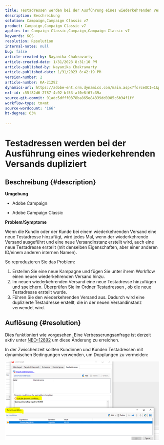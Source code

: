 ```yaml
---
title: Testadressen werden bei der Ausführung eines wiederkehrenden Versands dupliziert
description: Beschreibung
solution: Campaign,Campaign Classic v7
product: Campaign,Campaign Classic v7
applies-to: Campaign Classic,Campaign,Campaign Classic v7
keywords: KCS
resolution: Resolution
internal-notes: null
bug: false
article-created-by: Nayanika Chakravarty
article-created-date: 1/31/2023 8:31:10 PM
article-published-by: Nayanika Chakravarty
article-published-date: 1/31/2023 8:42:19 PM
version-number: 2
article-number: KA-21292
dynamics-url: https://adobe-ent.crm.dynamics.com/main.aspx?forceUCI=1&pagetype=entityrecord&etn=knowledgearticle&id=4ac7df2e-a6a1-ed11-aad1-6045bd0063aa
exl-id: c55f82d6-2787-4c92-bf53-af0e8f67c39a
source-git-commit: 01adc5dfff0378ba865e84339dd0985c6b34f1ff
workflow-type: tm+mt
source-wordcount: '166'
ht-degree: 63%

---
```


# Testadressen werden bei der Ausführung eines wiederkehrenden Versands dupliziert

## Beschreibung {#description}


<b>Umgebung</b>

- Adobe Campaign

- Adobe Campaign Classic

<b>Problem/Symptome</b>

Wenn die Kundin oder der Kunde bei einem wiederkehrenden Versand eine neue Testadresse hinzufügt, wird jedes Mal, wenn der wiederkehrende Versand ausgeführt und eine neue Versandinstanz erstellt wird, auch eine neue Testadresse erstellt (mit denselben Eigenschaften, aber einer anderen ID/einem anderen internen Namen).

So reproduzieren Sie das Problem:

1. Erstellen Sie eine neue Kampagne und fügen Sie unter ihrem Workflow einen neuen wiederkehrenden Versand hinzu.
2. Im neuen wiederkehrenden Versand eine neue Testadresse hinzufügen und speichern. Überprüfen Sie im Ordner Testadressen , ob die neue Testadresse erstellt wurde.
3. Führen Sie den wiederkehrenden Versand aus. Dadurch wird eine duplizierte Testadresse erstellt, die in der neuen Versandinstanz verwendet wird.



## Auflösung {#resolution}


Dies funktioniert wie vorgesehen. Eine Verbesserungsanfrage ist derzeit aktiv unter [NEO-12892](https://jira.corp.adobe.com/browse/NEO-12892) um diese Änderung zu erreichen.

In der Zwischenzeit sollten Kundinnen und Kunden Testadressen mit dynamischen Bedingungen verwenden, um Dopplungen zu vermeiden:

![](assets/83cc65a7-329b-ed11-aad1-6045bd006ce9.png)

